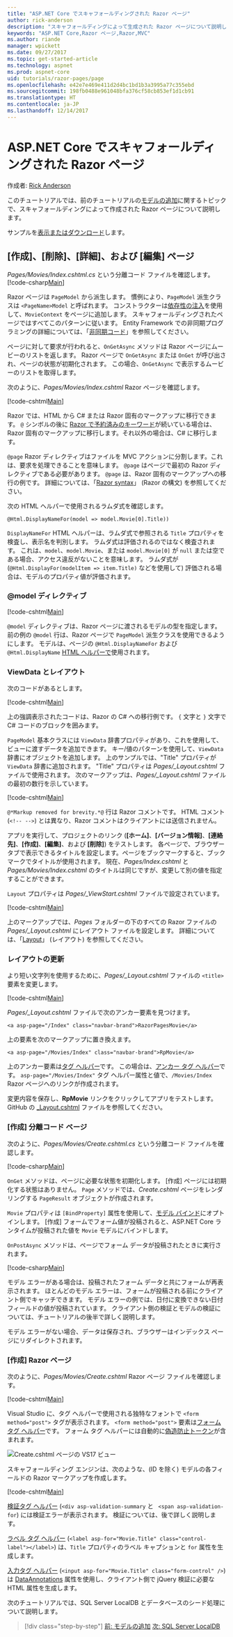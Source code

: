 ```yaml
---
title: "ASP.NET Core でスキャフォールディングされた Razor ページ"
author: rick-anderson
description: "スキャフォールディングによって生成された Razor ページについて説明します。"
keywords: "ASP.NET Core,Razor ページ,Razor,MVC"
ms.author: riande
manager: wpickett
ms.date: 09/27/2017
ms.topic: get-started-article
ms.technology: aspnet
ms.prod: aspnet-core
uid: tutorials/razor-pages/page
ms.openlocfilehash: e42e7e469e411d2d4bc1bd1b3a3995a77c355ebd
ms.sourcegitcommit: 198fb0488e961048bfa376cf58cb853ef1d1cb91
ms.translationtype: HT
ms.contentlocale: ja-JP
ms.lasthandoff: 12/14/2017
---
```

# <a name="scaffolded-razor-pages-in-aspnet-core"></a>ASP.NET Core でスキャフォールディングされた Razor ページ

作成者: [Rick Anderson](https://twitter.com/RickAndMSFT)

このチュートリアルでは、前のチュートリアルの[モデルの追加](xref:tutorials/razor-pages/model#scaffold-the-movie-model)に関するトピックで、スキャフォールディングによって作成された Razor ページについて説明します。 

サンプルを[表示またはダウンロード](https://github.com/aspnet/Docs/tree/master/aspnetcore/tutorials/razor-pages/razor-pages-start/sample/RazorPagesMovie)します。

## <a name="the-create-delete-details-and-edit-pages"></a>[作成]、[削除]、[詳細]、および [編集] ページ

*Pages/Movies/Index.cshtml.cs* という分離コード ファイルを確認します。[!code-csharp[Main](razor-pages-start/snapshot_sample/RazorPagesMovie/Pages/Movies/Index.cshtml.cs)]

Razor ページは `PageModel` から派生します。 慣例により、`PageModel` 派生クラスは `<PageName>Model` と呼ばれます。 コンストラクターは[依存性の注入](xref:fundamentals/dependency-injection)を使用して、`MovieContext` をページに追加します。 スキャフォールディングされたページではすべてこのパターンに従います。 Entity Framework での非同期プログラミングの詳細については、「[非同期コード](xref:data/ef-rp/intro#asynchronous-code)」を参照してください。

ページに対して要求が行われると、`OnGetAsync` メソッドは Razor ページにムービーのリストを返します。 Razor ページで `OnGetAsync` または `OnGet` が呼び出され、ページの状態が初期化されます。 この場合、`OnGetAsync` で表示するムービーのリストを取得します。

次のように、*Pages/Movies/Index.cshtml* Razor ページを確認します。

[!code-cshtml[Main](razor-pages-start/snapshot_sample/RazorPagesMovie/Pages/Movies/Index.cshtml)]

Razor では、HTML から C# または Razor 固有のマークアップに移行できます。 `@` シンボルの後に [Razor で予約済みのキーワード](xref:mvc/views/razor#razor-reserved-keywords)が続いている場合は、Razor 固有のマークアップに移行します。それ以外の場合は、C# に移行します。

`@page` Razor ディレクティブはファイルを MVC アクションに分割します。これは、要求を処理できることを意味します。 `@page` はページで最初の Razor ディレクティブである必要があります。 `@page` は、Razor 固有のマークアップへの移行の例です。 詳細については、「[Razor syntax](xref:mvc/views/razor#razor-syntax)」 (Razor の構文) を参照してください。

次の HTML ヘルパーで使用されるラムダ式を確認します。

```cshtml
@Html.DisplayNameFor(model => model.Movie[0].Title))
```

`DisplayNameFor` HTML ヘルパーは、ラムダ式で参照される `Title` プロパティを検査し、表示名を判別します。 ラムダ式は評価されるのではなく検査されます。 これは、`model`、`model.Movie`、または `model.Movie[0]` が `null` または空である場合、アクセス違反がないことを意味します。 ラムダ式が (`@Html.DisplayFor(modelItem => item.Title)` などを使用して) 評価される場合は、モデルのプロパティ値が評価されます。

<a name="md"></a>
### <a name="the-model-directive"></a>@model ディレクティブ

[!code-cshtml[Main](razor-pages-start/snapshot_sample/RazorPagesMovie/Pages/Movies/Index.cshtml?range=1-2&highlight=2)]

`@model` ディレクティブは、Razor ページに渡されるモデルの型を指定します。 前の例の `@model` 行は、Razor ページで `PageModel` 派生クラスを使用できるようにします。 モデルは、ページの `@Html.DisplayNameFor` および `@Html.DisplayName` [HTML ヘルパーで](https://docs.microsoft.com/aspnet/mvc/overview/older-versions-1/views/creating-custom-html-helpers-cs#understanding-html-helpers)使用されます。

<!-- why don't xref links work?
[HTML Helpers 2](xref:aspnet/mvc/overview/older-versions-1/views/creating-custom-html-helpers-cs)
-->

<a name="vd"></a>
### ViewData とレイアウト

次のコードがあるとします。

[!code-cshtml[Main](razor-pages-start/snapshot_sample/RazorPagesMovie/Pages/Movies/Index.cshtml?range=1-6&highlight=4-)]

上の強調表示されたコードは、Razor の C# への移行例です。 `{` 文字と `}` 文字で C# コードのブロックを囲みます。

`PageModel` 基本クラスには `ViewData` 辞書プロパティがあり、これを使用して、ビューに渡すデータを追加できます。 キー/値のパターンを使用して、`ViewData` 辞書にオブジェクトを追加します。 上のサンプルでは、"Title" プロパティが `ViewData` 辞書に追加されます。 "Title" プロパティは *Pages/_Layout.cshtml* ファイルで使用されます。 次のマークアップは、*Pages/_Layout.cshtml* ファイルの最初の数行を示しています。

[!code-cshtml[Main](razor-pages-start/snapshot_sample/RazorPagesMovie/Pages/NU/_Layout1.cshtml?highlight=6-)]

`@*Markup removed for brevity.*@` 行は Razor コメントです。 HTML コメント (`<!-- -->`) とは異なり、Razor コメントはクライアントには送信されません。

アプリを実行して、プロジェクトのリンク (**[ホーム]**、**[バージョン情報]**、**[連絡先]**、**[作成]**、**[編集]**、および **[削除]**) をテストします。 各ページで、ブラウザー タブで表示できるタイトルを設定します。ページをブックマークすると、ブックマークでタイトルが使用されます。 現在、*Pages/Index.cshtml* と *Pages/Movies/Index.cshtml* のタイトルは同じですが、変更して別の値を指定することができます。

`Layout` プロパティは *Pages/_ViewStart.cshtml* ファイルで設定されています。

[!code-cshtml[Main](razor-pages-start/sample/RazorPagesMovie/Pages/_ViewStart.cshtml)]

上のマークアップでは、*Pages* フォルダーの下のすべての Razor ファイルの *Pages/_Layout.cshtml* にレイアウト ファイルを設定します。 詳細については、「[Layout](xref:mvc/razor-pages/index#layout)」 (レイアウト) を参照してください。

### <a name="update-the-layout"></a>レイアウトの更新

より短い文字列を使用するために、*Pages/_Layout.cshtml* ファイルの `<title>` 要素を変更します。

[!code-cshtml[Main](razor-pages-start/sample/RazorPagesMovie/Pages/_Layout.cshtml?range=1-6&highlight=6)]

*Pages/_Layout.cshtml* ファイルで次のアンカー要素を見つけます。

```cshtml
<a asp-page="/Index" class="navbar-brand">RazorPagesMovie</a>
```
上の要素を次のマークアップに置き換えます。

```cshtml
<a asp-page="/Movies/Index" class="navbar-brand">RpMovie</a>
```

上のアンカー要素は[タグ ヘルパー](xref:mvc/views/tag-helpers/intro)です。 この場合は、[アンカー タグ ヘルパー](xref:mvc/views/tag-helpers/builtin-th/anchor-tag-helper)です。 `asp-page="/Movies/Index"` タグ ヘルパー属性と値で、`/Movies/Index` Razor ページへのリンクが作成されます。

変更内容を保存し、**RpMovie** リンクをクリックしてアプリをテストします。 GitHub の [_Layout.cshtml](https://github.com/aspnet/Docs/blob/master/aspnetcore/tutorials/razor-pages/razor-pages-start/sample/RazorPagesMovie/Pages/_Layout.cshtml) ファイルを参照してください。

### <a name="the-create-code-behind-page"></a>[作成] 分離コード ページ

次のように、*Pages/Movies/Create.cshtml.cs* という分離コード ファイルを確認します。

[!code-csharp[Main](razor-pages-start/snapshot_sample/RazorPagesMovie/Pages/Movies/Create.cshtml.cs?name=snippetALL)]

`OnGet` メソッドは、ページに必要な状態を初期化します。 [作成] ページには初期化する状態はありません。 `Page` メソッドでは、*Create.cshtml* ページをレンダリングする `PageResult` オブジェクトが作成されます。

`Movie` プロパティは `[BindProperty]` 属性を使用して、[モデル バインド](xref:mvc/models/model-binding)にオプトインします。 [作成] フォームでフォーム値が投稿されると、ASP.NET Core ランタイムが投稿された値を `Movie` モデルにバインドします。

`OnPostAsync` メソッドは、ページでフォーム データが投稿されたときに実行されます。

[!code-csharp[Main](razor-pages-start/snapshot_sample/RazorPagesMovie/Pages/Movies/Create.cshtml.cs?name=snippetPost)]

モデル エラーがある場合は、投稿されたフォーム データと共にフォームが再表示されます。 ほとんどのモデル エラーは、フォームが投稿される前にクライアント側でキャッチできます。 モデル エラーの例では、日付に変換できない日付フィールドの値が投稿されています。 クライアント側の検証とモデルの検証については、チュートリアルの後半で詳しく説明します。

モデル エラーがない場合、データは保存され、ブラウザーはインデックス ページにリダイレクトされます。

### <a name="the-create-razor-page"></a>[作成] Razor ページ

次のように、*Pages/Movies/Create.cshtml* Razor ページ ファイルを確認します。

[!code-cshtml[Main](razor-pages-start/snapshot_sample/RazorPagesMovie/Pages/Movies/Create.cshtml)]

Visual Studio に、タグ ヘルパーで使用される独特なフォントで `<form method="post">` タグが表示されます。 `<form method="post">` 要素は[フォーム タグ ヘルパー](xref:mvc/views/working-with-forms#the-form-tag-helper)です。 フォーム タグ ヘルパーには自動的に[偽造防止トークン](xref:security/anti-request-forgery)が含まれます。

![Create.cshtml ページの VS17 ビュー](page/_static/th.png)

スキャフォールディング エンジンは、次のような、(ID を除く) モデルの各フィールドの Razor マークアップを作成します。

[!code-cshtml[Main](razor-pages-start/snapshot_sample/RazorPagesMovie/Pages/Movies/Create.cshtml?range=15-20)]

[検証タグ ヘルパー](xref:mvc/views/working-with-forms#the-validation-tag-helpers) (`<div asp-validation-summary` と ` <span asp-validation-for`) には検証エラーが表示されます。 検証については、後で詳しく説明します。

[ラベル タグ ヘルパー](xref:mvc/views/working-with-forms#the-label-tag-helper) (`<label asp-for="Movie.Title" class="control-label"></label>`) は、`Title` プロパティのラベル キャプションと `for` 属性を生成します。

[入力タグ ヘルパー](xref:mvc/views/working-with-forms) (`<input asp-for="Movie.Title" class="form-control" />`) は [DataAnnotations](https://docs.microsoft.com/aspnet/mvc/overview/older-versions/mvc-music-store/mvc-music-store-part-6) 属性を使用し、クライアント側で jQuery 検証に必要な HTML 属性を生成します。

次のチュートリアルでは、SQL Server LocalDB とデータベースのシード処理について説明します。

>[!div class="step-by-step"]
[前: モデルの追加](xref:tutorials/razor-pages/model)
[次: SQL Server LocalDB](xref:tutorials/razor-pages/sql)
